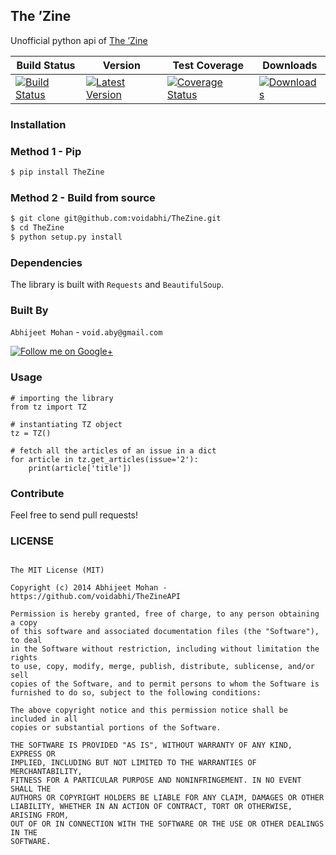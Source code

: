 ## The &rsquo;Zine

Unofficial python api of [The &rsquo;Zine](http://thezine.biz)

| Build Status | Version |Test Coverage | Downloads |
| ------------ | ------- | ------------ | --------- |
| [![Build Status](https://travis-ci.org/voidabhi/TheZineAPI.svg)](https://travis-ci.org/voidabhi/TheZineAPI)|[![Latest Version](https://pypip.in/v/TheZine/badge.png)](https://pypi.python.org/pypi/TheZine/) | [![Coverage Status](https://img.shields.io/coveralls/voidabhi/TheZineAPI.svg)](https://coveralls.io/r/voidabhi/TheZineAPI?branch=master)|[![Downloads](https://pypip.in/d/TheZine/badge.png)](https://pypi.python.org/pypi/TheZine/)

### Installation


### Method 1 - Pip

```bash
$ pip install TheZine
````

### Method 2 - Build from source

```bash
$ git clone git@github.com:voidabhi/TheZine.git
$ cd TheZine
$ python setup.py install
```

### Dependencies

The library is built with `Requests` and `BeautifulSoup`.

### Built By

`Abhijeet Mohan` - `void.aby@gmail.com`

<a href="https://plus.google.com/104070882148677917719/about">
  <img alt="Follow me on Google+"
       src="http://data.pkmmte.com/temp/social_google_plus_logo.png" />
</a>

### Usage

	# importing the library
    from tz import TZ
	
	# instantiating TZ object
    tz = TZ()

    # fetch all the articles of an issue in a dict
    for article in tz.get_articles(issue='2'):
        print(article['title'])
		
### Contribute

Feel free to send pull requests!
		
### LICENSE

```

The MIT License (MIT)

Copyright (c) 2014 Abhijeet Mohan - https://github.com/voidabhi/TheZineAPI

Permission is hereby granted, free of charge, to any person obtaining a copy
of this software and associated documentation files (the "Software"), to deal
in the Software without restriction, including without limitation the rights
to use, copy, modify, merge, publish, distribute, sublicense, and/or sell
copies of the Software, and to permit persons to whom the Software is
furnished to do so, subject to the following conditions:

The above copyright notice and this permission notice shall be included in all
copies or substantial portions of the Software.

THE SOFTWARE IS PROVIDED "AS IS", WITHOUT WARRANTY OF ANY KIND, EXPRESS OR
IMPLIED, INCLUDING BUT NOT LIMITED TO THE WARRANTIES OF MERCHANTABILITY,
FITNESS FOR A PARTICULAR PURPOSE AND NONINFRINGEMENT. IN NO EVENT SHALL THE
AUTHORS OR COPYRIGHT HOLDERS BE LIABLE FOR ANY CLAIM, DAMAGES OR OTHER
LIABILITY, WHETHER IN AN ACTION OF CONTRACT, TORT OR OTHERWISE, ARISING FROM,
OUT OF OR IN CONNECTION WITH THE SOFTWARE OR THE USE OR OTHER DEALINGS IN THE
SOFTWARE.

```
